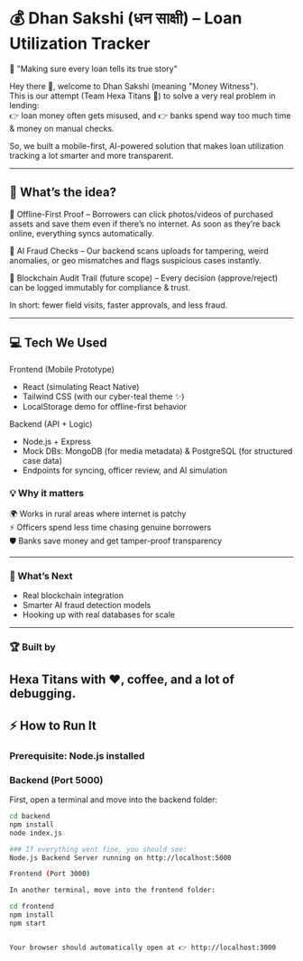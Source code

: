 # 💰 Dhan Sakshi (धन साक्षी) – Loan Utilization Tracker  

🚀 "Making sure every loan tells its true story"  

Hey there 👋, welcome to Dhan Sakshi (meaning "Money Witness").  
This is our attempt (Team Hexa Titans 🚀) to solve a very real problem in lending:  
👉 loan money often gets misused, and 👉 banks spend way too much time & money on manual checks.  

So, we built a mobile-first, AI-powered solution that makes loan utilization tracking a lot smarter and more transparent.  

---

## 🌟 What’s the idea?  

📱 Offline-First Proof – Borrowers can click photos/videos of purchased assets and save them even if there’s no internet. As soon as they’re back online, everything syncs automatically.  

🤖 AI Fraud Checks – Our backend scans uploads for tampering, weird anomalies, or geo mismatches and flags suspicious cases instantly.  

🔗 Blockchain Audit Trail (future scope) – Every decision (approve/reject) can be logged immutably for compliance & trust.  

In short: fewer field visits, faster approvals, and less fraud.  

---

## 💻 Tech We Used  

Frontend (Mobile Prototype)  
- React (simulating React Native)  
- Tailwind CSS (with our cyber-teal theme ✨)  
- LocalStorage demo for offline-first behavior  

Backend (API + Logic)  
- Node.js + Express  
- Mock DBs: MongoDB (for media metadata) & PostgreSQL (for structured case data)  
- Endpoints for syncing, officer review, and AI simulation

  

### 💡 Why it matters  

🌍 Works in rural areas where internet is patchy  
⚡ Officers spend less time chasing genuine borrowers  
🛡️ Banks save money and get tamper-proof transparency  

---

### 🚀 What’s Next  

- Real blockchain integration  
- Smarter AI fraud detection models  
- Hooking up with real databases for scale  

---

### 🏆 Built by  

Hexa Titans with ❤️, coffee, and a lot of debugging.  
---


## ⚡ How to Run It  

### Prerequisite: Node.js installed  

### Backend (Port 5000)  
First, open a terminal and move into the backend folder:  
```bash
cd backend
npm install
node index.js

### If everything went fine, you should see:
Node.js Backend Server running on http://localhost:5000

Frontend (Port 3000)

In another terminal, move into the frontend folder:

cd frontend
npm install
npm start


Your browser should automatically open at 👉 http://localhost:3000


